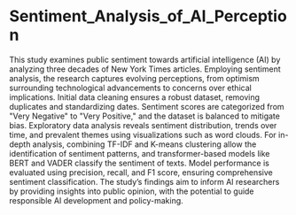 # Sentiment_Analysis_of_AI_Perception

This study examines public sentiment towards artificial intelligence (AI) by analyzing three decades of New York Times articles. Employing sentiment analysis, the research captures evolving perceptions, from optimism surrounding technological advancements to concerns over ethical implications. Initial data cleaning ensures a robust dataset, removing duplicates and standardizing dates. Sentiment scores are categorized from "Very Negative" to "Very Positive," and the dataset is balanced to mitigate bias. Exploratory data analysis reveals sentiment distribution, trends over time, and prevalent themes using visualizations such as word clouds. For in-depth analysis, combining TF-IDF and K-means clustering allow the identification of sentiment patterns, and transformer-based models like BERT and VADER classify the sentiment of texts. Model performance is evaluated using precision, recall, and F1 score, ensuring comprehensive sentiment classification. The study’s findings aim to inform AI researchers by providing insights into public opinion, with the potential to guide responsible AI development and policy-making.
